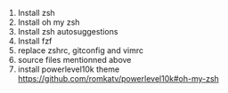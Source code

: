 1) Install zsh
2) Install oh my zsh
3) Install zsh autosuggestions
4) Install fzf
5) replace zshrc, gitconfig and vimrc
6) source files mentionned above
7) install powerlevel10k theme https://github.com/romkatv/powerlevel10k#oh-my-zsh
